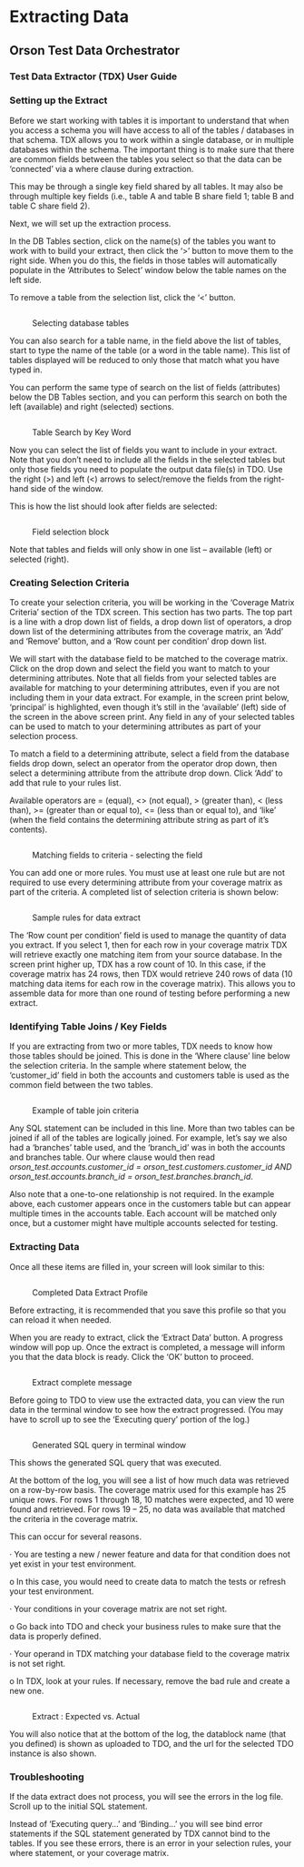# Extracting Data

## Orson Test Data Orchestrator

### Test Data Extractor (TDX) User Guide

### Setting up the Extract

Before we start working with tables it is important to understand that when you access a schema you will have access to all of the tables / databases in that schema.  TDX allows you to work within a single database, or in multiple databases within the schema.  The important thing is to make sure that there are common fields between the tables you select so that the data can be ‘connected’ via a where clause during extraction.&#x20;

&#x20;This may be through a single key field shared by all tables. It may also be through multiple key fields (i.e., table A and table B share field 1; table B and table C share field 2).

&#x20;Next, we will set up the extraction process.

&#x20;In the DB Tables section, click on the name(s) of the tables you want to work with to build your extract, then click the ‘>’ button to move them to the right side.  When you do this, the fields in those tables will automatically populate in the ‘Attributes to Select’ window below the table names on the left side.

&#x20;To remove a table from the selection list, click the ‘<’ button.&#x20;

<figure><img src="../../../../.gitbook/assets/image (47) (2).png" alt=""><figcaption><p>Selecting database tables</p></figcaption></figure>

&#x20;You can also search for a table name, in the field above the list of tables, start to type the name of the table (or a word in the table name).  This list of tables displayed will be reduced to only those that match what you have typed in.

&#x20;You can perform the same type of search on the list of fields (attributes) below the DB Tables section, and you can perform this search on both the left (available) and right (selected) sections.

&#x20;

&#x20;

<figure><img src="../../../../.gitbook/assets/tables.png" alt=""><figcaption><p>Table Search by Key Word</p></figcaption></figure>

Now you can select the list of fields you want to include in your extract.  Note that you don’t need to include all the fields in the selected tables but only those fields you need to populate the output data file(s) in TDO.  Use the right (>) and left (<) arrows to select/remove the fields from the right-hand side of the window.

&#x20;This is how the list should look after fields are selected:

&#x20;

<figure><img src="../../../../.gitbook/assets/image (49) (2).png" alt=""><figcaption><p>Field selection block</p></figcaption></figure>

&#x20;Note that tables and fields will only show in one list – available (left) or selected (right).



### Creating Selection Criteria

To create your selection criteria, you will be working in the ‘Coverage Matrix Criteria’ section of the TDX screen.  This section has two parts.  The top part is a line with a drop down list of fields, a drop down list of operators, a drop down list of the determining attributes from the coverage matrix, an ‘Add’ and ‘Remove’ button, and a ‘Row count per condition’ drop down list.

&#x20;

We will start with the database field to be matched to the coverage matrix.  Click on the drop down and select the field you want to match to your determining attributes.  Note that all fields from your selected tables are available for matching to your determining attributes, even if you are not including them in your data extract.  For example, in the screen print below, ‘principal’ is highlighted, even though it’s still in the ‘available’ (left) side of the screen in the above screen print.  Any field in any of your selected tables can be used to match to your determining attributes as part of your selection process.

&#x20;

To match a field to a determining attribute, select a field from the database fields drop down, select an operator from the operator drop down, then select a determining attribute from the attribute drop down.  Click ‘Add’ to add that rule to your rules list.

&#x20;

Available operators are = (equal), <> (not equal), > (greater than), < (less than), >= (greater than or equal to), <= (less than or equal to), and ‘like’ (when the field contains the determining attribute string as part of it’s contents).

&#x20;

<figure><img src="../../../../.gitbook/assets/image (50) (2).png" alt=""><figcaption><p>Matching fields to criteria - selecting the field</p></figcaption></figure>

&#x20;

You can add one or more rules.  You must use at least one rule but are not required to use every determining attribute from your coverage matrix as part of the criteria.  A completed list of selection criteria is shown below:

&#x20;

<figure><img src="../../../../.gitbook/assets/image (51) (2).png" alt=""><figcaption><p>Sample rules for data extract</p></figcaption></figure>

&#x20;

The ‘Row count per condition’ field is used to manage the quantity of data you extract.  If you select 1, then for each row in your coverage matrix TDX will retrieve exactly one matching item from your source database.  In the screen print higher up, TDX has a row count of 10.  In this case, if the coverage matrix has 24 rows, then TDX would retrieve 240 rows of data (10 matching data items for each row in the coverage matrix).  This allows you to assemble data for more than one round of testing before performing a new extract.

&#x20;

### Identifying Table Joins / Key Fields

If you are extracting from two or more tables, TDX needs to know how those tables should be joined.  This is done in the ‘Where clause’ line below the selection criteria.  In the sample where statement below, the ‘customer\_id’ field in both the accounts and customers table is used as the common field between the two tables.

&#x20;

<figure><img src="../../../../.gitbook/assets/image (52) (2).png" alt=""><figcaption><p>Example of table join criteria</p></figcaption></figure>

&#x20;

Any SQL statement can be included in this line.  More than two tables can be joined if all of the tables are logically joined.  For example, let’s say we also had a ‘branches’ table used, and the ‘branch\_id’ was in both the accounts and branches table.  Our where clause would then read _orson\_test.accounts.customer\_id = orson\_test.customers.customer\_id AND orson\_test.accounts.branch\_id = orson\_test.branches.branch\_id_.

&#x20;

Also note that a one-to-one relationship is not required.  In the example above, each customer appears once in the customers table but can appear multiple times in the accounts table.  Each account will be matched only once, but a customer might have multiple accounts selected for testing.

&#x20;

### Extracting Data

Once all these items are filled in, your screen will look similar to this:

&#x20;

<figure><img src="../../../../.gitbook/assets/full profile.png" alt=""><figcaption><p>Completed Data Extract Profile</p></figcaption></figure>

Before extracting, it is recommended that you save this profile so that you can reload it when needed.

&#x20;

When you are ready to extract, click the ‘Extract Data’ button.  A progress window will pop up.  Once the extract is completed, a message will inform you that the data block is ready.  Click the ‘OK’ button to proceed.

&#x20;

<figure><img src="../../../../.gitbook/assets/image (54) (2).png" alt=""><figcaption><p>Extract complete message</p></figcaption></figure>

&#x20;&#x20;

Before going to TDO to view use the extracted data, you can view the run data in the terminal window to see how the extract progressed.  (You may have to scroll up to see the ‘Executing query’ portion of the log.)

&#x20;

<figure><img src="../../../../.gitbook/assets/image (55) (2).png" alt=""><figcaption><p>Generated SQL query in terminal window</p></figcaption></figure>

This shows the generated SQL query that was executed.

&#x20;At the bottom of the log, you will see a list of how much data was retrieved on a row-by-row basis.  The coverage matrix used for this example has 25 unique rows. For rows 1 through 18, 10 matches were expected, and 10 were found and retrieved.  For rows 19 – 25, no data was available that matched the criteria in the coverage matrix.

&#x20;This can occur for several reasons.&#x20;

·       You are testing a new / newer feature and data for that condition does not yet exist in your test environment.

o   In this case, you would need to create data to match the tests or refresh your test environment.

·       Your conditions in your coverage matrix are not set right.

o   Go back into TDO and check your business rules to make sure that the data is properly defined.

·       Your operand in TDX matching your database field to the coverage matrix is not set right.

o   In TDX, look at your rules.  If necessary, remove the bad rule and create a new one.

&#x20;&#x20;

<figure><img src="../../../../.gitbook/assets/out.png" alt=""><figcaption><p>Extract : Expected vs. Actual</p></figcaption></figure>

You will also notice that at the bottom of the log, the datablock name (that you defined) is shown as uploaded to TDO, and the url for the selected TDO instance is also shown.

&#x20;

### Troubleshooting

If the data extract does not process, you will see the errors in the log file.  Scroll up to the initial SQL statement.

&#x20;

Instead of ‘Executing query…’ and ‘Binding…’ you will see bind error statements if the SQL statement generated by TDX cannot bind to the tables.  If you see these errors, there is an error in your selection rules, your where statement, or your coverage matrix.&#x20;
